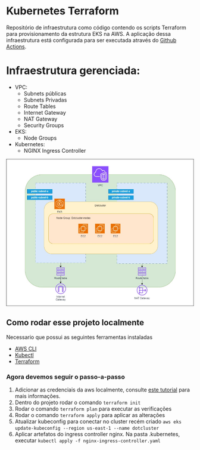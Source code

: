 # Kubernetes Terraform
Repositório de infraestrutura como código contendo os scripts Terraform para provisionamento da estrutura EKS na AWS. A aplicação dessa infraestrutura está configurada para ser executada através do [Github Actions](https://docs.github.com/pt/actions/about-github-actions/understanding-github-actions).

# Infraestrutura gerenciada:
- VPC:
    - Subnets públicas
    - Subnets Privadas
    - Route Tables
    - Internet Gateway
    - NAT Gateway
    - Security Groups
- EKS:
    - Node Groups
- Kubernetes:
    - NGINX Ingress Controller

![arquitetura](docs/archtecture.jpg)

## Como rodar esse projeto localmente
Necessario que possui as seguintes ferramentas instaladas
 - [AWS CLI](https://docs.aws.amazon.com/cli/latest/userguide/getting-started-install.html)
 - [Kubectl](https://kubernetes.io/pt-br/docs/tasks/tools/)
 - [Terraform](https://developer.hashicorp.com/terraform/install?product_intent=terraform)

### Agora devemos seguir o passo-a-passo
1. Adicionar as credenciais da aws localmente, consulte [este tutorial](https://docs.aws.amazon.com/cli/v1/userguide/cli-chap-configure.html) para mais informações.
2. Dentro do projeto rodar o comando `terraform init`
3. Rodar o comando `terraform plan` para executar as verificações
4. Rodar o comando `terraform apply` para aplicar as alterações
5. Atualizar kubeconfig para conectar no cluster recém criado `aws eks update-kubeconfig --region us-east-1 --name dotcluster`
6. Aplicar artefatos do ingress controller nginx. Na pasta .kubernetes, executar `kubectl apply -f nginx-ingress-controller.yaml`
